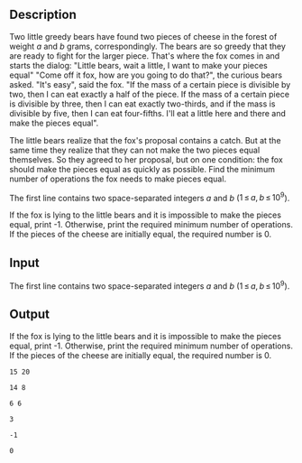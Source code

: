 ## Description

<div><p>Two little greedy bears have found two pieces of cheese in the forest of weight <span class="tex-span"><i>a</i></span> and <span class="tex-span"><i>b</i></span> grams, correspondingly. The bears are so greedy that they are ready to fight for the larger piece. That's where the fox comes in and starts the dialog: "Little bears, wait a little, I want to make your pieces equal" "Come off it fox, how are you going to do that?", the curious bears asked. "It's easy", said the fox. "If the mass of a certain piece is divisible by two, then I can eat exactly a half of the piece. If the mass of a certain piece is divisible by three, then I can eat exactly two-thirds, and if the mass is divisible by five, then I can eat four-fifths. I'll eat a little here and there and make the pieces equal". </p><p>The little bears realize that the fox's proposal contains a catch. But at the same time they realize that they can not make the two pieces equal themselves. So they agreed to her proposal, but on one condition: the fox should make the pieces equal as quickly as possible. Find the minimum number of operations the fox needs to make pieces equal.</p></div><div class="input-specification"><p>The first line contains two space-separated integers <span class="tex-span"><i>a</i></span> and <span class="tex-span"><i>b</i></span> (<span class="tex-span">1 ≤ <i>a</i>, <i>b</i> ≤ 10<sup class="upper-index">9</sup></span>). </p></div><div class="output-specification"><p>If the fox is lying to the little bears and it is impossible to make the pieces equal, print <span class="tex-font-style-tt">-1</span>. Otherwise, print the required minimum number of operations. If the pieces of the cheese are initially equal, the required number is 0.</p></div>

## Input

<p>The first line contains two space-separated integers <span class="tex-span"><i>a</i></span> and <span class="tex-span"><i>b</i></span> (<span class="tex-span">1 ≤ <i>a</i>, <i>b</i> ≤ 10<sup class="upper-index">9</sup></span>). </p>

## Output

<p>If the fox is lying to the little bears and it is impossible to make the pieces equal, print <span class="tex-font-style-tt">-1</span>. Otherwise, print the required minimum number of operations. If the pieces of the cheese are initially equal, the required number is 0.</p>





```input1
15 20

```




```input2
14 8

```




```input3
6 6

```




```output1
3

```




```output2
-1

```




```output3
0

```


